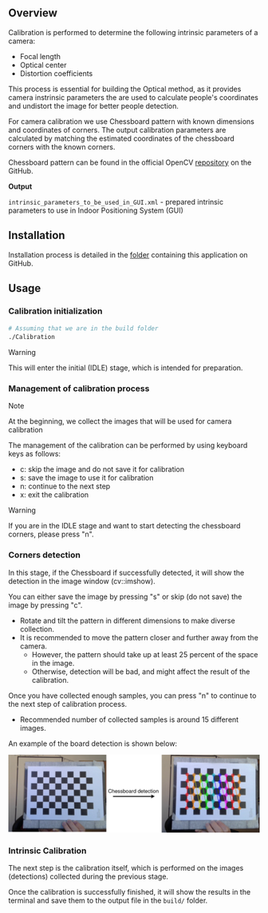 ## Overview

Calibration is performed to determine the following intrinsic parameters of a camera:
  - Focal length
  - Optical center
  - Distortion coefficients

This process is essential for building the Optical method, as it provides camera instrinsic parameters the are used to calculate people's coordinates and undistort the image for better people detection.

For camera calibration we use Chessboard pattern with known dimensions and coordinates of corners. The output calibration parameters are calculated by matching the estimated coordinates of the chessboard corners with the known corners.

Chessboard pattern can be found in the official OpenCV [repository](https://github.com/opencv/opencv/blob/4.x/doc/pattern.png) on the GitHub.

**Output**

`intrinsic_parameters_to_be_used_in_GUI.xml` - prepared intrinsic parameters to use in Indoor Positioning System (GUI)

## Installation

Installation process is detailed in the [folder](/Implementation/Camera%20Intrinsic%20Calibration%20(Optical)/) containing this application on GitHub.

## Usage

### Calibration initialization 

```sh
# Assuming that we are in the build folder
./Calibration
```

> [!Warning]
> This will enter the initial (IDLE) stage, which is intended for preparation.


### Management of calibration process

> [!Note]
> At the beginning, we collect the images that will be used for camera calibration

The management of the calibration can be performed by using keyboard keys as follows:

- c: skip the image and do not save it for calibration
- s: save the image to use it for calibration
- n: continue to the next step
- x: exit the calibration

> [!Warning]
> If you are in the IDLE stage and want to start detecting the chessboard corners, please press "n".

### Corners detection

In this stage, if the Chessboard if successfully detected, it will show the detection in the image window (cv::imshow).

You can either save the image by pressing "s" or skip (do not save) the image by pressing "c".
  - Rotate and tilt the pattern in different dimensions to make diverse collection.
  - It is recommended to move the pattern closer and further away from the camera. 
    - However, the pattern should take up at least 25 percent of the space in the image.
    - Otherwise, detection will be bad, and might affect the result of the calibration.

Once you have collected enough samples, you can press "n" to continue to the next step of calibration process.
  - Recommended number of collected samples is around 15 different images.

An example of the board detection is shown below:

![Camera calibration](https://github.com/Razyapoo/Thesis-Documentation/blob/master/Archive/Documentation/Images%20for%20wiki/chessboard_detection.png)

### Intrinsic Calibration

The next step is the calibration itself, which is performed on the images (detections) collected during the previous stage.

Once the calibration is successfully finished, it will show the results in the terminal and save them to the output file in the `build/` folder.


